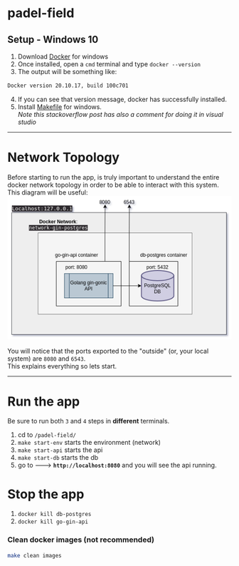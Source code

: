 # padel-field

## **Setup** - Windows 10
1. Download [Docker](https://runnable.com/docker/install-docker-on-windows-10) for windows
2. Once installed, open a `cmd` terminal and type `docker --version`
3. The output will be something like:
```bash
Docker version 20.10.17, build 100c701
```
4. If you can see that version message, docker has successfully installed.
5. Install [Makefile](https://stackoverflow.com/questions/2532234/how-to-run-a-makefile-in-windows) for windows. \
*Note this stackoverflow post has also a comment for doing it in visual studio*
---
# Network Topology
Before starting to run the app, is truly important to understand the entire docker network topology in order to be able to 
interact with this system. \
This diagram will be useful:
![](resources/docker-topology.png)

You will notice that the ports exported to the "outside" (or, your local system) are `8080` and `6543`. \
This explains everything so lets start.

--- 
# Run the app
Be sure to run both `3` and `4` steps in **different** terminals.
1. cd to `/padel-field/`
2. `make start-env` starts the environment (network)
3. `make start-api` starts the api
4. `make start-db` starts the db
5. go to ---> **`http://localhost:8080`** and you will see the api running.

# Stop the app
1. `docker kill db-postgres`
2. `docker kill go-gin-api`

### Clean docker images (not recommended)
```bash
make clean images
```
